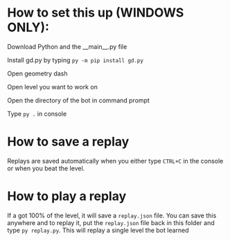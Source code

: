 # How to set this up (WINDOWS ONLY):
Download Python and the \_\_main\_\_.py file

Install gd.py by typing `py -m pip install gd.py`

Open geometry dash

Open level you want to work on

Open the directory of the bot in command prompt

Type `py .` in console

# How to save a replay
Replays are saved automatically when you either type `CTRL+C` in the console or when you beat the level.

# How to play a replay
If a got 100% of the level, it will save a `replay.json` file. You can save this anywhere and to replay it, put the `replay.json` file back in this folder and type `py replay.py`. This will replay a single level the bot learned